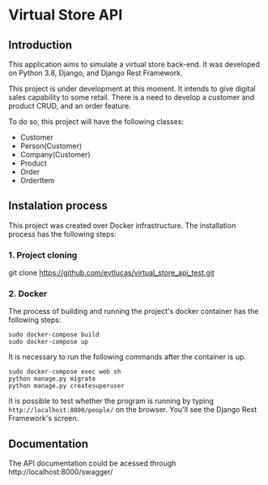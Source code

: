 # Virtual Store API

## Introduction

This application aims to simulate a virtual store back-end. It was developed on Python 3.8, Django, and Django Rest Framework.

This project is under development at this moment. It intends to give digital sales capability to some retail. There is a need to develop a customer and product CRUD, and an order feature.

To do so, this project will have the following classes:
- Customer
- Person(Customer)
- Company(Customer)
- Product
- Order
- OrderItem

## Instalation process

This project was created over Docker infrastructure. The installation process has the following steps:

### 1. Project cloning

git clone https://github.com/evtlucas/virtual_store_api_test.git

### 2. Docker

The process of building and running the project's docker container has the following steps:

```
sudo docker-compose build
sudo docker-compose up
```

It is necessary to run the following commands after the container is up.

```
sudo docker-compose exec web sh
python manage.py migrate
python manage.py createsuperuser
```

It is possible to test whether the program is running by typing `http://localhost:8000/people/` on the browser. You'll see the Django Rest Framework's screen.

## Documentation

The API documentation could be acessed through http://localhost:8000/swagger/
